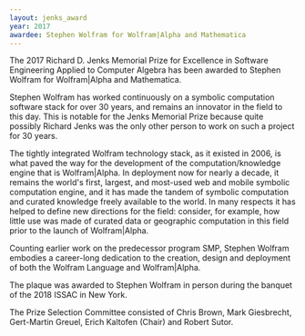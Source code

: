 ```yaml
---
layout: jenks_award
year: 2017
awardee: Stephen Wolfram for Wolfram|Alpha and Mathematica
---
```


The 2017 Richard D. Jenks Memorial Prize for Excellence in Software Engineering Applied to Computer Algebra has been awarded to Stephen Wolfram for Wolfram|Alpha and Mathematica.

Stephen Wolfram has worked continuously on a symbolic computation software stack for over 30 years, and remains an innovator in the field to this day. This is notable for the Jenks Memorial Prize because quite possibly Richard Jenks was the only other person to work on such a project for 30 years.

The tightly integrated Wolfram technology stack, as it existed in 2006, is what paved the way for the development of the computation/knowledge engine that is Wolfram|Alpha. In deployment now for nearly a decade, it remains the world's first, largest, and most-used web and mobile symbolic computation engine, and it has made the tandem of symbolic computation and curated knowledge freely available to the world. In many respects it has helped to define new directions for the field: consider, for example, how little use was made of curated data or geographic computation in this field prior to the launch of Wolfram|Alpha.

Counting earlier work on the predecessor program SMP, Stephen Wolfram embodies a career-long dedication to the creation, design and deployment of both the Wolfram Language and Wolfram|Alpha.

The plaque was awarded to Stephen Wolfram in person during the banquet of the 2018 ISSAC in New York.

The Prize Selection Committee consisted of Chris Brown, Mark Giesbrecht, Gert-Martin Greuel, Erich Kaltofen (Chair) and Robert Sutor.